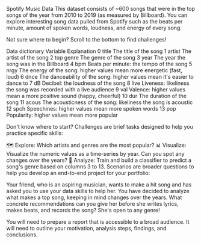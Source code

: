 Spotify Music Data
This dataset consists of ~600 songs that were in the top songs of the year from 2010 to 2019 (as measured by Billboard). You can explore interesting song data pulled from Spotify such as the beats per minute, amount of spoken words, loudness, and energy of every song.

Not sure where to begin? Scroll to the bottom to find challenges!



Data dictionary
Variable	Explanation
0	title	The title of the song
1	artist	The artist of the song
2	top genre	The genre of the song
3	year	The year the song was in the Billboard
4	bpm	Beats per minute: the tempo of the song
5	nrgy	The energy of the song: higher values mean more energetic (fast, loud)
6	dnce	The danceability of the song: higher values mean it's easier to dance to
7	dB	Decibel: the loudness of the song
8	live	Liveness: likeliness the song was recorded with a live audience
9	val	Valence: higher values mean a more positive sound (happy, cheerful)
10	dur	The duration of the song
11	acous	The acousticness of the song: likeliness the song is acoustic
12	spch	Speechines: higher values mean more spoken words
13	pop	Popularity: higher values mean more popular


Don't know where to start?
Challenges are brief tasks designed to help you practice specific skills:

🗺️ Explore: Which artists and genres are the most popular?
📊 Visualize: Visualize the numeric values as a time-series by year. Can you spot any changes over the years?
🔎 Analyze: Train and build a classifier to predict a song's genre based on columns 3 to 13.
Scenarios are broader questions to help you develop an end-to-end project for your portfolio:

Your friend, who is an aspiring musician, wants to make a hit song and has asked you to use your data skills to help her. You have decided to analyze what makes a top song, keeping in mind changes over the years. What concrete recommendations can you give her before she writes lyrics, makes beats, and records the song? She's open to any genre!

You will need to prepare a report that is accessible to a broad audience. It will need to outline your motivation, analysis steps, findings, and conclusions.

